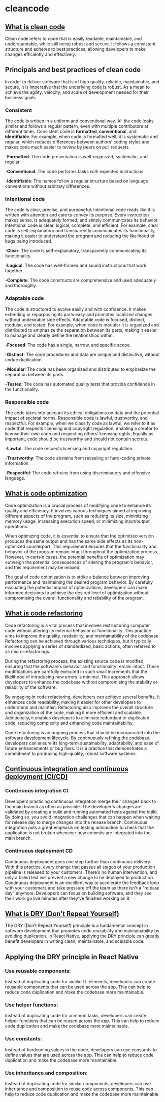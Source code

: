 # cleancode

## [What is clean code](https://www.sonarsource.com/solutions/clean-code/#:~:text=Clean%20Code%20is%20code%20that's,value%20out%20of%20your%20software.)
 Clean code refers to code that is easily readable, maintainable, and understandable, while still being robust and secure. It follows a consistent structure and adheres to best practices, allowing developers to make changes efficiently and effectively.

## Principals and best practices of clean code
In order to deliver software that is of high quality, reliable, maintainable, and secure, it is imperative that the underlying code is robust. As a mean to achieve the agility, velocity, and scale of development needed for their business goals. 

### Consistent 
The code is written in a uniform and conventional way. All the code looks similar and follows a regular pattern, even with multiple contributors at different times. Consistent code is **formatted**, **conventional**, and **identifiable**. For example, when code is formatted well, it is systematic and regular, which reduces differences between authors’ coding styles and makes code much easier to review by peers on pull requests.

-**Formatted**: The code presentation is well-organized, systematic, and regular.

-**Conventional**: The code performs tasks with expected instructions.

-**Identifiable**: The names follow a regular structure based on language conventions without arbitrary differences.

### Intentional code
The code is clear, precise, and purposeful. Intentional code reads like it is written with attention and care to convey its purpose. Every instruction makes sense, is adequately formed, and simply communicates its behavior. Intentional code is clear, logical, complete, and efficient. For example, clear code is self-explanatory and transparently communicates its functionality, making it easier to understand the program and reducing the likelihood of bugs being introduced.

-**Clear**: The code is self-explanatory, transparently communicating its functionality.

-**Logical**: The code has well-formed and sound instructions that work together.

-**Complete**: The code constructs are comprehensive and used adequately and thoroughly.

### Adaptable code
The code is structured to evolve easily and with confidence. It makes extending or repurposing its parts easy and promotes localized changes without undesirable side effects. Adaptable code is focused, distinct, modular, and tested. For example, when code is modular it is organized and distributed to emphasize the separation between its parts, making it easier to manage and clearly define the relationships within.

-**Focused**: The code has a single, narrow, and specific scope.

-**Distinct**: The code procedures and data are unique and distinctive, without undue duplication.

-**Modular**: The code has been organized and distributed to emphasize the separation between its parts.

-**Tested**: The code has automated quality tests that provide confidence in the functionality.

### Responsible code
The code takes into account its ethical obligations on data and the potential impact of societal norms. Responsible code is lawful, trustworthy, and respectful. For example, when we classify code as lawful, we refer to it as code that respects licensing and copyright regulation, enabling a creator to license their own code and respecting others' licensing rights. Equally as important, code should be trustworthy and should not contain secrets.

-**Lawful**: The code respects licensing and copyright regulation.

-**Trustworthy**: The code abstains from revealing or hard-coding private information.

-**Respectful**: The code refrains from using discriminatory and offensive language.

## [What is code optimization](https://pvs-studio.com/en/blog/terms/0084/)
Code optimization is a crucial process of modifying code to enhance its quality and efficiency. It involves various techniques aimed at improving different aspects of the program, such as reducing its size, minimizing memory usage, increasing execution speed, or minimizing input/output operations.

When optimizing code, it is essential to ensure that the optimized version produces the same output and has the same side effects as its non-optimized counterpart. This requirement ensures that the functionality and behavior of the program remain intact throughout the optimization process. However, in certain cases, the potential benefits of optimization may outweigh the potential consequences of altering the program's behavior, and this requirement may be relaxed.

The goal of code optimization is to strike a balance between improving performance and maintaining the desired program behavior. By carefully evaluating the potential impact of optimizations, developers can make informed decisions to achieve the desired level of optimization without compromising the overall functionality and reliability of the program.

## [What is code refactoring](https://www.bmc.com/blogs/code-refactoring-explained/)
Code refactoring is a vital process that involves restructuring computer code without altering its external behavior or functionality. This practice aims to improve the quality, readability, and maintainability of the codebase. Refactoring can be achieved through various techniques, but it typically involves applying a series of standardized, basic actions, often referred to as micro-refactorings.

During the refactoring process, the existing source code is modified, ensuring that the software's behavior and functionality remain intact. These modifications are carefully executed in such small increments that the likelihood of introducing new errors is minimal. This approach allows developers to enhance the codebase without compromising the stability or reliability of the software.

By engaging in code refactoring, developers can achieve several benefits. It enhances code readability, making it easier for other developers to understand and maintain. Refactoring also improves the overall structure and organization of the code, making it more efficient and scalable. Additionally, it enables developers to eliminate redundant or duplicated code, reducing complexity and enhancing code maintainability.

Code refactoring is an ongoing process that should be incorporated into the software development lifecycle. By continuously refining the codebase, developers can ensure its long-term sustainability, adaptability, and ease of future enhancements or bug fixes. It is a practice that demonstrates a commitment to producing high-quality, robust software systems.

## [Continuous integration and continuous deployment (CI/CD)](https://www.atlassian.com/continuous-delivery/principles/continuous-integration-vs-delivery-vs-deployment)
 
### Continuous integration CI
Developers practicing continuous integration merge their changes back to the main branch as often as possible. The developer's changes are validated by creating a build and running automated tests against the build. By doing so, you avoid integration challenges that can happen when waiting for release day to merge changes into the release branch.
Continuous integration puts a great emphasis on testing automation to check that the application is not broken whenever new commits are integrated into the main branch.

### Continuous deployment CD
Continuous deployment goes one step further than continuous delivery. With this practice, every change that passes all stages of your production pipeline is released to your customers. There's no human intervention, and only a failed test will prevent a new change to be deployed to production.
Continuous deployment is an excellent way to accelerate the feedback loop with your customers and take pressure off the team as there isn't a "release day" anymore. Developers can focus on building software, and they see their work go live minutes after they've finished working on it.

## [What is DRY (Don't Repeat Yourself)](https://www.linkedin.com/pulse/dry-principles-react-native-rohit-bansal/)
The DRY (Don't Repeat Yourself) principle is a fundamental concept in software development that promotes code reusability and maintainability by avoiding duplication. In React Native, applying the DRY principle can greatly benefit developers in writing clean, maintainable, and scalable code.


## Applying the DRY principle in React Native
### Use reusable components:
Instead of duplicating code for similar UI elements, developers can create reusable components that can be used across the app. This can help to reduce code duplication and make the codebase more maintainable.

### Use helper functions:
Instead of duplicating code for common tasks, developers can create helper functions that can be reused across the app. This can help to reduce code duplication and make the codebase more maintainable.

### Use constants:
Instead of hardcoding values in the code, developers can use constants to define values that are used across the app. This can help to reduce code duplication and make the codebase more maintainable.

### Use inheritance and composition:
Instead of duplicating code for similar components, developers can use inheritance and composition to reuse code across components. This can help to reduce code duplication and make the codebase more maintainable.



